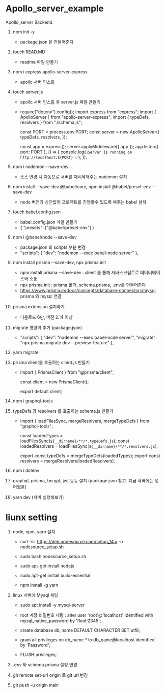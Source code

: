 # Apollo_server_example

Apollo_server Backend.

1. npm init -y

   - package.json 을 만들어준다

2. touch READ.MD

   - readme 파일 만들기

3. npm i express apollo-server-express

   - apollo 서버 인스톨

4. touch server.js

   - apollo 서버 인스톨 후 server.js 파일 만들기
   - require("dotenv").config();
     import express from "express";
     import { ApolloServer } from "apollo-server-express";
     import { typeDefs, resolvers } from "./schema.js";

     const PORT = process.env.PORT;
     const server = new ApolloServer({
     typeDefs,
     resolvers,
     });

     const app = express();
     server.applyMiddleware({ app });
     app.listen({ port: PORT }, () => {
     console.log(`🚀Server is running on http://localhost:${PORT} ✅`);
     });

5. npm i nodemon --save-dev

   - 소스 변경 시 자동으로 서버를 재시작해주는 nodemon 설치

6. npm install --save-dev @babel/core, npm install @babel/preset-env --save-dev

   - node 버전과 상관없이 프로젝트를 진행할수 있도록 해주는 babel 설치

7. touch babel.config.json

   - babel.config.json 파일 만들기
   - {
     "presets": ["@babel/preset-env"]
     }

8. npm i @babel/node --save-dev

   - package.json 의 scripts 부분 변경
   - "scripts": {
     "dev": "nodemon --exec babel-node server"
     },

9. npm install prisma --save-dev, npx prisma init

   - npm install prisma --save-dev : client 를 통해 자바스크립트로 데이터베이스와 소통
   - npx prisma init : prisma 폴더, schema.prisma, .env를 만들어준다
   - https://www.prisma.io/docs/concepts/database-connectors/mysql prisma 와 mysql 연결

10. prisma extension 설치하기

    - 다운로드 6만, 버전 2.14 이상

11. migrate 명령어 추가 (package.json)

    - "scripts": {
      "dev": "nodemon --exec babel-node server",
      "migrate": "npx prisma migrate dev --preview-feature"
      },

12. yarn migrate

13. prisma client를 호출하는 client.js 만들기

    - import { PrismaClient } from "@prisma/client";

      const client = new PrismaClient();

      export default client;

14. npm i graphql-tools

15. typeDefs 와 resolvers 를 호출하는 schema.js 만들기

    - import { loadFilesSync, mergeResolvers, mergeTypeDefs } from "graphql-tools";

      const loadedTypes = loadFilesSync(`${__dirname}/**/*.typeDefs.js`);
      const loadedResolvers = loadFilesSync(`${__dirname}/**/*.resolvers.js`);

      export const typeDefs = mergeTypeDefs(loadedTypes);
      export const resolvers = mergeResolvers(loadedResolvers);

16. npm i dotenv

17. graphql, prisma, bcrypt, jwt 등등 설치 (package.json 참고. 지금 서버에는 넣어뒀음)

18. yarn dev (서버 실행해보기)

# liunx setting

1. node, npm, yarn 설치

   - curl -sL https://deb.nodesource.com/setup_14.x -o nodesource_setup.sh

   - sudo bash nodesource_setup.sh

   - sudo apt-get install nodejs

   - sudo apt-get install build-essential

   - npm install -g yarn

2. linux 서버에 Mysql 세팅

   - sudo apt install -y mysql-server

   - root 계정 비밀번호 세팅 : alter user 'root'@'localhost' identified with mysql_native_password by 'Root!2345';

   - create database db_name DEFAULT CHARACTER SET utf8;

   - grant all privileges on db_name.\* to db_name@localhost identified by 'Password';

   - FLUSH privileges;

3. .env 와 schema.prisma 설정 변경

4. git remote set-url origin 로 git url 변경

5. git push -u origin main
